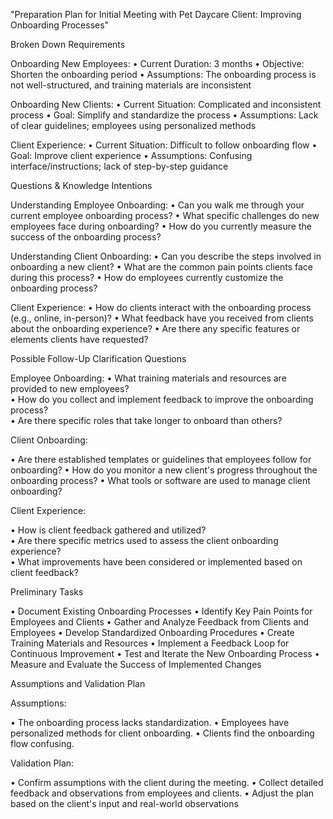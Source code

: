 "Preparation Plan for Initial Meeting with Pet Daycare Client: 
                                     Improving Onboarding Processes"

Broken Down Requirements

Onboarding New Employees:
•	Current Duration: 3 months
•	Objective: Shorten the onboarding period
•	Assumptions: The onboarding process is not well-structured, and training materials are inconsistent

Onboarding New Clients: 
•	Current Situation: Complicated and inconsistent process
•	Goal: Simplify and standardize the process
•	Assumptions: Lack of clear guidelines; employees using personalized methods

Client Experience:
•	Current Situation: Difficult to follow onboarding flow
•	Goal: Improve client experience
•	Assumptions: Confusing interface/instructions; lack of step-by-step guidance

Questions & Knowledge Intentions

Understanding Employee Onboarding:
•	Can you walk me through your current employee onboarding process?
•	What specific challenges do new employees face during onboarding?
•	How do you currently measure the success of the onboarding process?

Understanding Client Onboarding:
•	Can you describe the steps involved in onboarding a new client?
•	What are the common pain points clients face during this process?
•	How do employees currently customize the onboarding process?

Client Experience:
•	How do clients interact with the onboarding process (e.g., online, in-person)?
•	What feedback have you received from clients about the onboarding experience?
•	Are there any specific features or elements clients have requested?



Possible Follow-Up Clarification Questions

Employee Onboarding:
•	What training materials and resources are provided to new employees?  
•	How do you collect and implement feedback to improve the onboarding process?  	
•	Are there specific roles that take longer to onboard than others?


Client Onboarding:

•	Are there established templates or guidelines that employees follow for onboarding? 
•	How do you monitor a new client's progress throughout the onboarding process?
•	What tools or software are used to manage client onboarding?


Client Experience:

•	How is client feedback gathered and utilized?  
•	Are there specific metrics used to assess the client onboarding experience?  
•	What improvements have been considered or implemented based on client feedback?


Preliminary Tasks

•	Document Existing Onboarding Processes
•	Identify Key Pain Points for Employees and Clients
•	Gather and Analyze Feedback from Clients and Employees
•	Develop Standardized Onboarding Procedures
•	Create Training Materials and Resources
•	Implement a Feedback Loop for Continuous Improvement
•	Test and Iterate the New Onboarding Process
•	Measure and Evaluate the Success of Implemented Changes


Assumptions and Validation Plan

Assumptions:

•	The onboarding process lacks standardization.
•	Employees have personalized methods for client onboarding.
•	Clients find the onboarding flow confusing.


Validation Plan:

•	Confirm assumptions with the client during the meeting.
•	Collect detailed feedback and observations from employees and clients.
•	Adjust the plan based on the client's input and real-world observations
